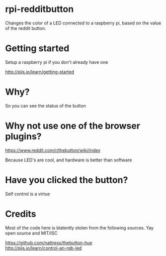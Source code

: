 # rpi-redditbutton

Changes the color of a LED connected to a raspberry pi, based on the value of the reddit button. 

# Getting started

Setup a raspberry pi if you don't already have one

http://pijs.io/learn/getting-started

# Why? 

So you can see the status of the button

# Why not use one of the browser plugins?

https://www.reddit.com/r/thebutton/wiki/index

Because LED's are cool, and hardware is better than software

# Have you clicked the button? 

Self control is a virtue

# Credits

Most of the code here is blatently stolen from the following sources. Yay open source and MIT/ISC

https://github.com/nattress/thebutton-hue  
http://pijs.io/learn/control-an-rgb-led  
